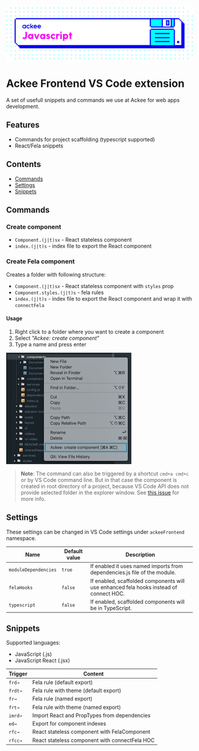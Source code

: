 ![Ackee javascript](images/ackee_javascript.jpeg)

# Ackee Frontend VS Code extension

A set of usefull snippets and commands we use at Ackee for web apps development.

## Features

* Commands for project scaffolding (typescript supported)
* React/Fela snippets

## Contents

 - [Commands](#commands)
 - [Settings](#settings)
 - [Snippets](#snippets)

## Commands

### Create component
*  `Component.(j|t)sx` - React stateless component
* `index.(j|t)s` - index file to export the React component

### Create Fela component

Creates a folder with following structure:
*  `Component.(j|t)sx` - React stateless component with `styles` prop
*  `Component.styles.(j|t)s` - fela rules
* `index.(j|t)s` - index file to export the React component and wrap it with `connectFela`

#### Usage
1. Right click to a folder where you want to create a component
2. Select *"Ackee: create component"*
3. Type a name and press enter

![Create component example](images/create_component_example.jpg)

> **Note**: The command can also be triggered by a shortcut `cmd+a cmd+c` or by VS Code command line. But in that case the component is created in root directory of a project, because VS Code API does not provide selected folder in the explorer window. See [this issue](https://github.com/Microsoft/vscode/issues/3553) for more info.

## Settings

These settings can be changed in VS Code settings under `ackeeFrontend` namespace.

| Name | Default value | Description |
|---|---|---|
| `moduleDependencies` | `true`  | If enabled it uses named imports from dependencies.js file of the module. |
| `felaHooks`  |  `false` | If enabled, scaffolded components will use enhanced fela hooks instead of connect HOC.  |
|  `typescript` |  `false` |  If enabled, scaffolded components will be in TypeScript. |

## Snippets

Supported languages:

* JavaScript (.js)
* JavaScript React (.jsx)

| Trigger  | Content  |
|---|---|
| `frd→`  | Fela rule (default export)  |
| `frdt→`  | Fela rule with theme (default export)  |
| `fr→`  | Fela rule (named export)  |
| `frt→`  | Fela rule with theme (named export)  |
| `imrd→`  | Import React and PropTypes from dependencies  |
| `ed→` |  Export for component indexes  |
| `rfc→`  | React stateless component with FelaComponent  |
| `rfcc→`  | React stateless component with connectFela HOC  |


